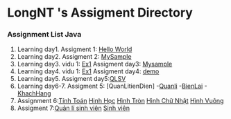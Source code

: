 # LongNT 's Assigment Directory

### Assignment List Java

1. Learning day1.
Assigment 1: [Hello World](https://github.com/FASTTRACKSE/FFSE1703.JavaCore/blob/master/Assignments/Longnt/TesT/src/test.java)
2. Learning day2.
Assigment 2: [MySample](https://github.com/FASTTRACKSE/FFSE1703.JavaCore/blob/master/Assignments/Longnt/Mysample1/src/Tong2So.java)
3. Learning day3.
vidu 1: [Ex1](https://github.com/FASTTRACKSE/FFSE1703.JavaCore/blob/master/Assignments/Longnt/Sampleday3/src/Vidu/Ex1.java)
Assigment day3: [Mysample](https://github.com/FASTTRACKSE/FFSE1703.JavaCore/blob/master/Assignments/Longnt/Sampleday3/src/Vidu/Ex2.java)
4. Learning day4.
vidu 1: [Ex1](https://github.com/FASTTRACKSE/FFSE1703.JavaCore/blob/master/Assignments/Longnt/MenuCuaToi/src/fasttrack/edu/vn/practices/MenuCuatoi.java)
Assigment day4: [demo](https://github.com/FASTTRACKSE/FFSE1703.JavaCore/blob/master/Assignments/Longnt/QuanLiSinhVien/src/fasttrackse/edu/vn/QuanLiSvien.java)
5. Learning day5.
Assigment day5:[QLSV](https://github.com/FASTTRACKSE/FFSE1703.JavaCore/blob/master/Assignments/Longnt/QuanLiSinhVien/src/fasttrackse/edu/vn/QuanLiSvien.java)
6. Learning day6-7.
Assigment 5:
[QuanLitienDien]
-[Quanli](https://github.com/FASTTRACKSE/FFSE1703.JavaCore/blob/master/Assignments/Longnt/QuanLiTienDien/src/ffse1703/Javacore/oop2/main/QuanLi.java)
-[BienLai](https://github.com/FASTTRACKSE/FFSE1703.JavaCore/blob/master/Assignments/Longnt/QuanLiTienDien/src/ffse1703/Javacore/oop2/model/BienLai.java)
-[KhachHang](https://github.com/FASTTRACKSE/FFSE1703.JavaCore/blob/master/Assignments/Longnt/QuanLiTienDien/src/ffse1703/Javacore/oop2/model/KhachHang.java)
7. Assignment 6:[Tính Toán](https://github.com/FASTTRACKSE/FFSE1703.JavaCore/blob/master/Assignments/Longnt/TinhDienTich/src/ffse1703/Javacore/oop/main/XuliHinhHoc.java)
[Hinh Học](https://github.com/FASTTRACKSE/FFSE1703.JavaCore/blob/master/Assignments/Longnt/TinhDienTich/src/ffse1703/Javacore/oop/model/HinhHoc.java)
[Hình Tròn](https://github.com/FASTTRACKSE/FFSE1703.JavaCore/blob/master/Assignments/Longnt/TinhDienTich/src/ffse1703/Javacore/oop/model/HinhTron.java)
[Hình Chữ Nhật](https://github.com/FASTTRACKSE/FFSE1703.JavaCore/blob/master/Assignments/Longnt/TinhDienTich/src/ffse1703/Javacore/oop/model/HinhChuNhat.java)
[Hình Vuông](https://github.com/FASTTRACKSE/FFSE1703.JavaCore/blob/master/Assignments/Longnt/TinhDienTich/src/ffse1703/Javacore/oop/model/HinhVuong.java)
8. Assigment 7:[Quản lí sinh viên](https://github.com/FASTTRACKSE/FFSE1703.JavaCore/blob/master/Assignments/Longnt/QuanLi/src/fasttrack/edu/vn/QuanLi.java)
[Sinh viên](https://github.com/FASTTRACKSE/FFSE1703.JavaCore/blob/master/Assignments/Longnt/QuanLi/src/fasttrack/edu/vn/SinhVien.java)
